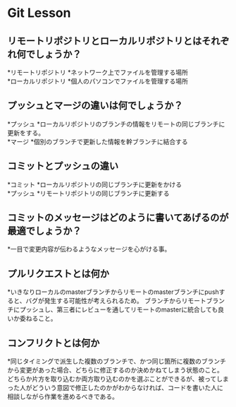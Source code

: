 
# Git Lesson

## リモートリポジトリとローカルリポジトリとはそれぞれ何でしょうか？
*リモートリポジトリ
    *ネットワーク上でファイルを管理する場所
    <br>
*ローカルリポジトリ
    *個人のパソコンでファイルを管理する場所
    <br>
## プッシュとマージの違いは何でしょうか？
*プッシュ
    *ローカルリポジトリのブランチの情報をリモートの同じブランチに更新をする。
    <br>
*マージ
    *個別のブランチで更新した情報を幹ブランチに結合する
    <br>
## コミットとプッシュの違い
*コミット
    *ローカルリポジトリの同じブランチに更新をかける
    <br>
*プッシュ
    *リモートリポジトリの同じブランチに更新する
    <br>
## コミットのメッセージはどのように書いてあげるのが最適でしょうか？
*一目で変更内容が伝わるようなメッセージを心がける事。
<br>
## プルリクエストとは何か
*いきなりローカルのmasterブランチからリモートのmasterブランチにpushすると、バグが発生する可能性が考えられるため。
ブランチからリモートブランチにプッシュし、第三者にレビューを通してリモートのmasterに統合しても良いか委ねること。
<br>
## コンフリクトとは何か
*同じタイミングで派生した複数のブランチで、かつ同じ箇所に複数のブランチから変更があった場合、どちらに修正するのか決めかねてしまう状態のこと。
どちらか片方を取り込むか両方取り込むのかを選ぶことができるが、被ってしまった人がどういう意図で修正したのかがわからなければ、コードを書いた人に
相談しながら作業を進めるべきである。
<br>
